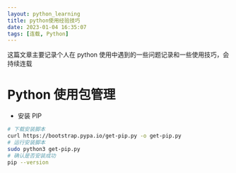 ```yaml
---
layout: python_learning
title: python使用经验技巧
date: 2023-01-04 16:35:07
tags: [连载, Python]
---
```


这篇文章主要记录个人在 python 使用中遇到的一些问题记录和一些使用技巧，会持续连载

<!-- more -->

# Python 使用包管理

- 安装 PIP

```bash
# 下载安装脚本
curl https://bootstrap.pypa.io/get-pip.py -o get-pip.py
# 运行安装脚本
sudo python3 get-pip.py
# 确认是否安装成功
pip --version
```
